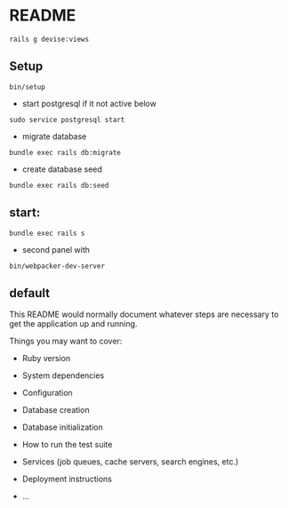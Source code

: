 # README
```
rails g devise:views
```


## Setup

```
bin/setup
```

* start postgresql if it not active below
```
sudo service postgresql start
```
* migrate database
```
bundle exec rails db:migrate
```
* create database seed
```
bundle exec rails db:seed
```
## start:

```
bundle exec rails s
```
* second panel with
```
bin/webpacker-dev-server
```

## default
This README would normally document whatever steps are necessary to get the
application up and running.

Things you may want to cover:

* Ruby version

* System dependencies

* Configuration

* Database creation

* Database initialization

* How to run the test suite

* Services (job queues, cache servers, search engines, etc.)

* Deployment instructions

* ...
